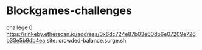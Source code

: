 # Blockgames-challenges

challege 0: https://rinkeby.etherscan.io/address/0x6dc724e87b03e60db6e07209e726b33e5b9db4ea
site: crowded-balance.surge.sh

